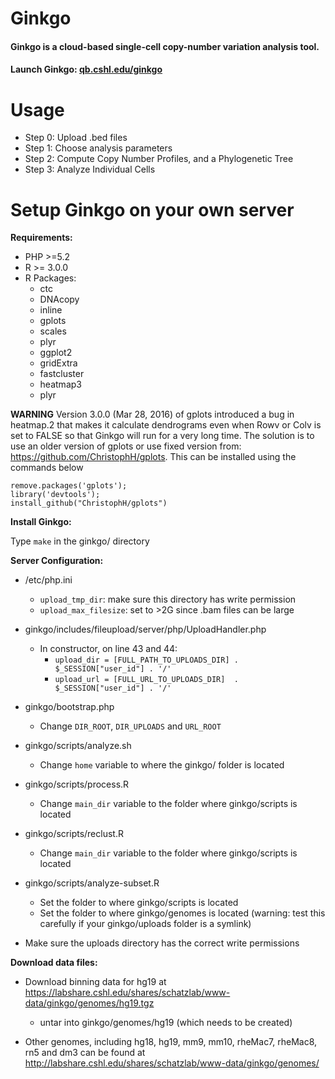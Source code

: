 # Ginkgo

#### Ginkgo is a cloud-based single-cell copy-number variation analysis tool.

#### Launch Ginkgo: [qb.cshl.edu/ginkgo](http://qb.cshl.edu/ginkgo)

# Usage

- Step 0: Upload .bed files
- Step 1: Choose analysis parameters
- Step 2: Compute Copy Number Profiles, and a Phylogenetic Tree
- Step 3: Analyze Individual Cells

# Setup Ginkgo on your own server

**Requirements:**

- PHP >=5.2
- R >= 3.0.0
- R Packages:
  - ctc
  - DNAcopy
  - inline
  - gplots
  - scales
  - plyr
  - ggplot2
  - gridExtra
  - fastcluster
  - heatmap3
  - plyr

**WARNING** Version 3.0.0 (Mar 28, 2016) of gplots introduced a bug in heatmap.2 that makes it calculate dendrograms even when Rowv or Colv is set to FALSE so that Ginkgo will run for a very long time. The solution is to use an older version of gplots or use fixed version from: https://github.com/ChristophH/gplots. This can be installed using the commands below

```
remove.packages('gplots');
library('devtools');
install_github("ChristophH/gplots")
```

**Install Ginkgo:**

Type `make` in the ginkgo/ directory

**Server Configuration:**

- /etc/php.ini

  - `upload_tmp_dir`: make sure this directory has write permission
  - `upload_max_filesize`: set to >2G since .bam files can be large

- ginkgo/includes/fileupload/server/php/UploadHandler.php

  - In constructor, on line 43 and 44:
    - `upload_dir = [FULL_PATH_TO_UPLOADS_DIR] . $_SESSION["user_id"] . '/'`
    - `upload_url = [FULL_URL_TO_UPLOADS_DIR]  . $_SESSION["user_id"] . '/'`

- ginkgo/bootstrap.php

  - Change `DIR_ROOT`, `DIR_UPLOADS` and `URL_ROOT`

- ginkgo/scripts/analyze.sh

  - Change `home` variable to where the ginkgo/ folder is located

- ginkgo/scripts/process.R

  - Change `main_dir` variable to the folder where ginkgo/scripts is located

- ginkgo/scripts/reclust.R

  - Change `main_dir` variable to the folder where ginkgo/scripts is located

- ginkgo/scripts/analyze-subset.R

  - Set the folder to where ginkgo/scripts is located
  - Set the folder to where ginkgo/genomes is located (warning: test this carefully if your ginkgo/uploads folder is a symlink)

- Make sure the uploads directory has the correct write permissions

**Download data files:**

- Download binning data for hg19 at https://labshare.cshl.edu/shares/schatzlab/www-data/ginkgo/genomes/hg19.tgz

  - untar into ginkgo/genomes/hg19 (which needs to be created)

- Other genomes, including hg18, hg19, mm9, mm10, rheMac7, rheMac8, rn5 and dm3 can be found at http://labshare.cshl.edu/shares/schatzlab/www-data/ginkgo/genomes/
